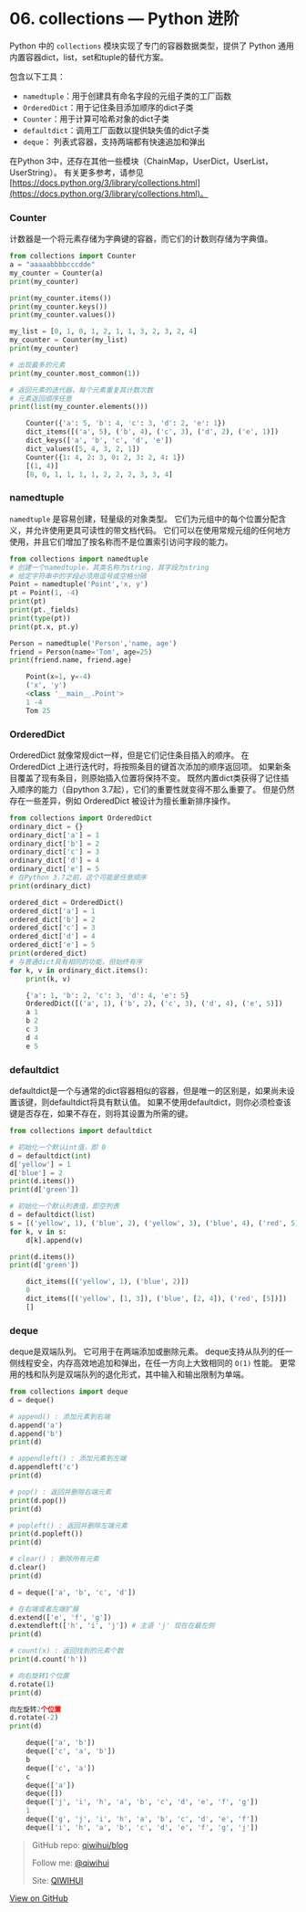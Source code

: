 # 06. collections — Python 进阶


Python 中的 `collections` 模块实现了专门的容器数据类型，提供了 Python 通用内置容器dict，list，set和tuple的替代方案。

包含以下工具：

- `namedtuple`：用于创建具有命名字段的元组子类的工厂函数
- `OrderedDict`：用于记住条目添加顺序的dict子类
- `Counter`：用于计算可哈希对象的dict子类
- `defaultdict`：调用工厂函数以提供缺失值的dict子类
- `deque`： 列表式容器，支持两端都有快速追加和弹出

在Python 3中，还存在其他一些模块（ChainMap，UserDict，UserList，UserString）。 有关更多参考，请参见 [https://docs.python.org/3/library/collections.html](https://docs.python.org/3/library/collections.html)。

<!--more-->

### Counter

计数器是一个将元素存储为字典键的容器，而它们的计数则存储为字典值。

```python
from collections import Counter
a = "aaaaabbbbcccdde"
my_counter = Counter(a)
print(my_counter)

print(my_counter.items())
print(my_counter.keys())
print(my_counter.values())

my_list = [0, 1, 0, 1, 2, 1, 1, 3, 2, 3, 2, 4]
my_counter = Counter(my_list)
print(my_counter)

# 出现最多的元素
print(my_counter.most_common(1))

# 返回元素的迭代器，每个元素重复其计数次数
# 元素返回顺序任意
print(list(my_counter.elements()))
```

```python
    Counter({'a': 5, 'b': 4, 'c': 3, 'd': 2, 'e': 1})
    dict_items([('a', 5), ('b', 4), ('c', 3), ('d', 2), ('e', 1)])
    dict_keys(['a', 'b', 'c', 'd', 'e'])
    dict_values([5, 4, 3, 2, 1])
    Counter({1: 4, 2: 3, 0: 2, 3: 2, 4: 1})
    [(1, 4)]
    [0, 0, 1, 1, 1, 1, 2, 2, 2, 3, 3, 4]
```

### namedtuple

`namedtuple` 是容易创建，轻量级的对象类型。 它们为元组中的每个位置分配含义，并允许使用更具可读性的带文档代码。 它们可以在使用常规元组的任何地方使用，并且它们增加了按名称而不是位置索引访问字段的能力。

```python
from collections import namedtuple
# 创建一个namedtuple，其类名称为string，其字段为string
# 给定字符串中的字段必须用逗号或空格分隔
Point = namedtuple('Point','x, y')
pt = Point(1, -4)
print(pt)
print(pt._fields)
print(type(pt))
print(pt.x, pt.y)

Person = namedtuple('Person','name, age')
friend = Person(name='Tom', age=25)
print(friend.name, friend.age)
```

```python
    Point(x=1, y=-4)
    ('x', 'y')
    <class '__main__.Point'>
    1 -4
    Tom 25
```

### OrderedDict

OrderedDict 就像常规dict一样，但是它们记住条目插入的顺序。 在 OrderedDict 上进行迭代时，将按照条目的键首次添加的顺序返回项。 如果新条目覆盖了现有条目，则原始插入位置将保持不变。 既然内置dict类获得了记住插入顺序的能力（自python 3.7起），它们的重要性就变得不那么重要了。 但是仍然存在一些差异，例如 OrderedDict 被设计为擅长重新排序操作。

```python
from collections import OrderedDict
ordinary_dict = {}
ordinary_dict['a'] = 1
ordinary_dict['b'] = 2
ordinary_dict['c'] = 3
ordinary_dict['d'] = 4
ordinary_dict['e'] = 5
# 在Python 3.7之前，这个可能是任意顺序
print(ordinary_dict)

ordered_dict = OrderedDict()
ordered_dict['a'] = 1
ordered_dict['b'] = 2
ordered_dict['c'] = 3
ordered_dict['d'] = 4
ordered_dict['e'] = 5
print(ordered_dict)
# 与普通dict具有相同的功能，但始终有序
for k, v in ordinary_dict.items():
    print(k, v)
```

```python
    {'a': 1, 'b': 2, 'c': 3, 'd': 4, 'e': 5}
    OrderedDict([('a', 1), ('b', 2), ('c', 3), ('d', 4), ('e', 5)])
    a 1
    b 2
    c 3
    d 4
    e 5
```

### defaultdict

defaultdict是一个与通常的dict容器相似的容器，但是唯一的区别是，如果尚未设置该键，则defaultdict将具有默认值。 如果不使用defaultdict，则你必须检查该键是否存在，如果不存在，则将其设置为所需的键。

```python
from collections import defaultdict

# 初始化一个默认int值，即 0
d = defaultdict(int)
d['yellow'] = 1
d['blue'] = 2
print(d.items())
print(d['green'])

# 初始化一个默认列表值，即空列表
d = defaultdict(list)
s = [('yellow', 1), ('blue', 2), ('yellow', 3), ('blue', 4), ('red', 5)]
for k, v in s:
    d[k].append(v)

print(d.items())
print(d['green'])
```

```python
    dict_items([('yellow', 1), ('blue', 2)])
    0
    dict_items([('yellow', [1, 3]), ('blue', [2, 4]), ('red', [5])])
    []
```

### deque

deque是双端队列。 它可用于在两端添加或删除元素。 deque支持从队列的任一侧线程安全，内存高效地追加和弹出，在任一方向上大致相同的 `O(1)` 性能。 更常用的栈和队列是双端队列的退化形式，其中输入和输出限制为单端。

```python
from collections import deque
d = deque()

# append() : 添加元素到右端
d.append('a')
d.append('b')
print(d)

# appendleft() : 添加元素到左端
d.appendleft('c')
print(d)

# pop() : 返回并删除右端元素
print(d.pop())
print(d)

# popleft() : 返回并删除左端元素
print(d.popleft())
print(d)

# clear() : 删除所有元素
d.clear()
print(d)

d = deque(['a', 'b', 'c', 'd'])

# 在右端或者左端扩展
d.extend(['e', 'f', 'g'])
d.extendleft(['h', 'i', 'j']) # 主语 'j' 现在在最左侧 
print(d)

# count(x) : 返回找到的元素个数
print(d.count('h'))

# 向右旋转1个位置
d.rotate(1)
print(d)

向左旋转2个位置
d.rotate(-2)
print(d)
```

```python
    deque(['a', 'b'])
    deque(['c', 'a', 'b'])
    b
    deque(['c', 'a'])
    c
    deque(['a'])
    deque([])
    deque(['j', 'i', 'h', 'a', 'b', 'c', 'd', 'e', 'f', 'g'])
    1
    deque(['g', 'j', 'i', 'h', 'a', 'b', 'c', 'd', 'e', 'f'])
    deque(['i', 'h', 'a', 'b', 'c', 'd', 'e', 'f', 'g', 'j'])
```

> GitHub repo: [qiwihui/blog](https://github.com/qiwihui/blog)
>
> Follow me: [@qiwihui](https://github.com/qiwihui)
>
> Site: [QIWIHUI](https://qiwihui.com)


[View on GitHub](https://github.com/qiwihui/blog/issues/123)


